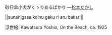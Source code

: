 砂日傘小犬がくゝりあるばかり
—[松本たかし](https://ja.wikipedia.org/wiki/松本たかし)

||sunahigasa koinu gaku ri aru bakari||

浮世絵: Kawatsura Yoshio, On the Beach, ca. 1925